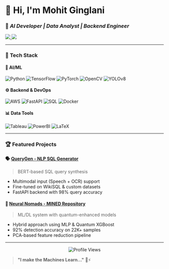 # 👋 Hi, I'm Mohit Ginglani  
### 🚀 _AI Developer | Data Analyst | Backend Engineer_  

<div align="left">
  <a href="https://linkedin.com/in/mohit-ginglani">
    <img src="https://img.shields.io/badge/LinkedIn-0077B5?style=for-the-badge&logo=linkedin&logoColor=white" />
  </a>
  <a href="https://x.com/mohitgotnochill">
    <img src="https://img.shields.io/badge/X-000000?style=for-the-badge&logo=x&logoColor=white" />
  </a>
</div>

---

### 🔧 **Tech Stack**  
#### 🤖 **AI/ML**  
![Python](https://img.shields.io/badge/Python-3776AB?style=flat&logo=python&logoColor=white)
![TensorFlow](https://img.shields.io/badge/TensorFlow-FF6F00?style=flat&logo=tensorflow&logoColor=white)
![PyTorch](https://img.shields.io/badge/PyTorch-EE4C2C?style=flat&logo=pytorch&logoColor=white)
![OpenCV](https://img.shields.io/badge/OpenCV-5C3EE8?style=flat&logo=opencv&logoColor=white)
![YOLOv8](https://img.shields.io/badge/YOLOv8-00FFFF?style=flat&logo=ultrasignup&logoColor=white)

#### ⚙️ **Backend & DevOps**  
![AWS](https://img.shields.io/badge/AWS-232F3E?style=flat&logo=amazonaws&logoColor=white)
![FastAPI](https://img.shields.io/badge/FastAPI-009688?style=flat&logo=fastapi&logoColor=white)
![SQL](https://img.shields.io/badge/SQL-4479A1?style=flat&logo=postgresql&logoColor=white)
![Docker](https://img.shields.io/badge/Docker-2496ED?style=flat&logo=docker&logoColor=white)

#### 📊 **Data Tools**  
![Tableau](https://img.shields.io/badge/Tableau-E97627?style=flat&logo=tableau&logoColor=white)
![PowerBI](https://img.shields.io/badge/PowerBI-F2C811?style=flat&logo=powerbi&logoColor=black)
![LaTeX](https://img.shields.io/badge/LaTeX-008080?style=flat&logo=latex&logoColor=white)

---

### 🏆 **Featured Projects**

#### 🗣️ [QueryGen - NLP SQL Generator](https://github.com/Aditya-Codes-247/querygen)  
> BERT-based SQL query synthesis  
- Multimodal input (Speech + OCR) support  
- Fine-tuned on WikiSQL & custom datasets  
- FastAPI backend with 98% query accuracy  

#### 🧠 [Neural Nomads - MINED Repository](https://github.com/Aditya-Codes-247/Neural_Nomads_MINED_Repository)  
> ML/DL system with quantum-enhanced models  
- Hybrid approach using MLP & Quantum XGBoost  
- 92% detection accuracy on 22K+ samples  
- PCA-based feature reduction pipeline

---

<div align="center">
  <img src="https://komarev.com/ghpvc/?username=RexMohit12&style=flat-square&color=blue" alt="Profile Views"/>
</div>

> **"I make the Machines Learn..."** 🧠⚡
